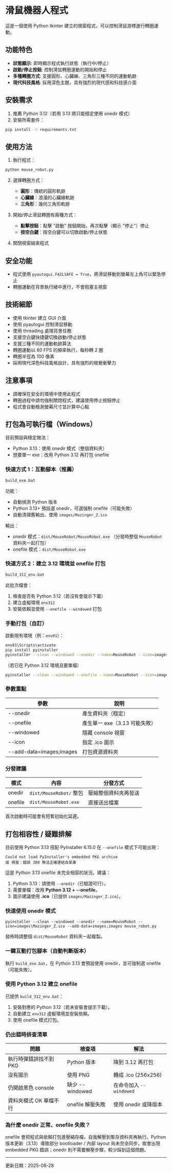 # 滑鼠機器人程式

這是一個使用 Python tkinter 建立的視窗程式，可以控制滑鼠游標進行轉圈運動。

## 功能特色

- **狀態顯示**: 即時顯示程式執行狀態（執行中/停止）
- **啟動/停止按鈕**: 控制滑鼠轉圈運動的開始和停止
- **多種轉圈方式**: 支援圓形、心臟線、三角形三種不同的運動軌跡
- **現代科技風格**: 採用深色主題，具有強烈的現代感和科技感介面

## 安裝需求

1. 推薦 Python 3.12（若用 3.13 將只能穩定使用 onedir 模式）
2. 安裝所需套件：

```bash
pip install -r requirements.txt
```

## 使用方法

1. 執行程式：
```bash
python mouse_robot.py
```

2. 選擇轉圈方式：
   - **圓形**：傳統的圓形軌跡
   - **心臟線**：浪漫的心臟線軌跡
   - **三角形**：幾何三角形軌跡

3. 開始/停止滑鼠轉圈有兩種方式：
   - **點擊按鈕**：點擊 "啟動" 按鈕開始，再次點擊（顯示 "停止"）停止
   - **按空白鍵**：按空白鍵可以切換啟動/停止狀態

4. 關閉視窗結束程式

## 安全功能

- 程式使用 `pyautogui.FAILSAFE = True`，將滑鼠移動到螢幕左上角可以緊急停止
- 轉圈運動在背景執行緒中進行，不會阻塞主視窗

## 技術細節

- 使用 tkinter 建立 GUI 介面
- 使用 pyautogui 控制滑鼠移動
- 使用 threading 處理背景任務
- 支援空白鍵快捷鍵切換啟動/停止狀態
- 支援三種不同的運動軌跡算法
- 轉圈運動以 60 FPS 的頻率執行，每秒轉 2 圈
- 轉圈半徑為 100 像素
- 採用現代深色科技風格設計，具有強烈的視覺衝擊力

## 注意事項

- 請確保在安全的環境中使用此程式
- 轉圈過程中請勿強制關閉程式，建議使用停止按鈕停止
- 程式會自動檢測螢幕尺寸並計算中心點

## 打包為可執行檔（Windows）

目前預設與穩定做法：
- Python 3.13：使用 onedir 模式（整個資料夾）
- 想要單一 exe：改用 Python 3.12 再打包 onefile

### 快速方式 1：互動腳本（推薦）
```bash
build_exe.bat
```
功能：
- 自動偵測 Python 版本
- Python 3.13+ 預設選 onedir，可選強制 onefile（可能失敗）
- 自動清理舊輸出、使用 `images/Mazinger_Z.ico`

輸出：
- onedir 模式：`dist/MouseRobot/MouseRobot.exe` （分發時整個 `MouseRobot` 資料夾一起打包）
- onefile 模式：`dist/MouseRobot.exe`

### 快速方式 2：建立 3.12 環境並 onefile 打包
```bash
build_312_env.bat
```
此批次檔會：
1. 檢查是否有 Python 3.12（若沒有會提示下載）
2. 建立虛擬環境 `env312`
3. 安裝依賴並使用 `--onefile --windowed` 打包

### 手動打包（自訂）
啟動現有環境（例：`env01`）：
```bash
env01\Scripts\activate
pip install pyinstaller
pyinstaller --clean --windowed --onedir --name=MouseRobot --icon=images\Mazinger_Z.ico --add-data=images;images mouse_robot.py
```
（若已在 Python 3.12 環境且要單檔）
```bash
pyinstaller --clean --windowed --onefile --name=MouseRobot --icon=images\Mazinger_Z.ico --add-data=images;images mouse_robot.py
```

### 參數重點
| 參數 | 說明 |
|------|------|
| --onedir | 產生資料夾（穩定） |
| --onefile | 產生單一 exe（3.13 可能失敗） |
| --windowed | 隱藏 console 視窗 |
| --icon | 指定 .ico 圖示 |
| --add-data=images;images | 打包資源資料夾 |

### 分發建議
| 模式 | 內容 | 分發方式 |
|------|------|-----------|
| onedir | `dist/MouseRobot/` 整包 | 壓縮整個資料夾再發送 |
| onefile | `dist/MouseRobot.exe` | 直接送出檔案 |

首次啟動時可能會有短暫初始化延遲。

## 打包相容性 / 疑難排解

目前使用 Python 3.13 搭配 PyInstaller 6.15.0 在 `--onefile` 模式下可能出現：

```
Could not load PyInstaller's embedded PKG archive
或 視窗：錯誤 380 無法正確連結自某庫
```

這是 Python 3.13 onefile 未完全相容的狀況。建議：

1. Python 3.13：請使用 `--onedir`（已驗證可行）。
2. 需要單檔：改用 **Python 3.12 + --onefile**。
3. 圖示建議使用 **.ico**（已提供 `images/Mazinger_Z.ico`）。

### 快速使用 onedir 模式
```
pyinstaller --clean --windowed --onedir --name=MouseRobot --icon=images\Mazinger_Z.ico --add-data=images;images mouse_robot.py
```
發佈時請整個 `dist/MouseRobot` 資料夾一起複製。

### 一鍵互動打包腳本（自動判斷版本）
執行 `build_exe.bat`，在 Python 3.13 會預設使用 onedir，並可強制選 onefile（可能失敗）。

### 使用 Python 3.12 建立 onefile
已提供 `build_312_env.bat`：
1. 安裝對應的 Python 3.12（若未安裝會提示下載）。
2. 自動建立 `env312` 虛擬環境並安裝依賴。
3. 使用 onefile 模式打包。

### 仍出錯時排查清單
| 問題 | 檢查項 | 解法 |
|------|--------|------|
| 執行時彈錯誤找不到 PKG | Python 版本 | 降到 3.12 再打包 |
| 沒有圖示 | 使用 PNG | 轉成 .ico (256x256) |
| 仍開啟黑色 console | 缺少 --windowed | 在命令加入 `--windowed` |
| 資料夾模式 OK 單檔不行 | onefile 解壓失敗 | 使用 onedir 或降版本 |

### 為什麼 onedir 正常、onefile 失敗？
onefile 會把程式與依賴打包進壓縮存檔，自我解壓到暫存資料夾再執行。Python 版本更新（3.13）導致部分 bootloader / 內部 layout 尚未完全同步，故會出現 embedded PKG 錯誤；onedir 則不需要解壓步驟，較少踩到這個問題。

---
更新日期：2025-08-28
